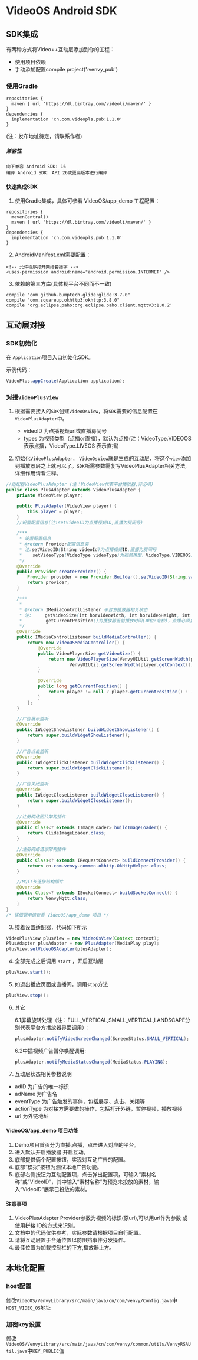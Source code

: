 # VideoOS Android SDK

## SDK集成
有两种方式将Video++互动层添加到你的工程：

- 使用项目依赖
- 手动添加配置compile project(':venvy_pub')

### 使用Gradle
```
repositories {
  maven { url 'https://dl.bintray.com/videoli/maven/' }
}
dependencies {
  implementation 'cn.com.videopls.pub:1.1.0'
}
```
(注：发布地址待定，请联系作者)

##### 兼容性
```
向下兼容 Android SDK: 16
编译 Android SDK: API 26或更高版本进行编译
```

#### 快速集成SDK
1. 使用Gradle集成，具体可参看 VideoOS/app_demo 工程配置：
```
repositories {
  mavenCentral()
  maven { url 'https://dl.bintray.com/videoli/maven/' }
}
dependencies {
  implementation 'cn.com.videopls.pub:1.1.0'
}
```

2. AndroidManifest.xml需要配置：
```
<!-- 允许程序打开网络套接字 -->
<uses-permission android:name="android.permission.INTERNET" />
```
   
3. 依赖的第三方库(具体视平台不同而不一致)

```
compile "com.github.bumptech.glide:glide:3.7.0"
compile "com.squareup.okhttp3:okhttp:3.8.0"
compile 'org.eclipse.paho:org.eclipse.paho.client.mqttv3:1.0.2'
```
	  
## 互动层对接	

### SDK初始化
在 `Application`项目入口初始化SDK。

示例代码：

```java
VideoPlus.appCreate(Application application);
```
### 对接`VideoPlusView`
	
1. 根据需要接入的`SDK`创建`VideoOsView`，将`SDK`需要的信息配置在`VideoPlusAdapter`中。
	
	* videoID 为点播视频url或直播房间号
	* types 为视频类型（点播or直播），默认为点播(注：VideoType.VIDEOOS 表示点播，VideoType.LIVEOS 表示直播)


2. 初始化`VideoPlusAdapter`， `VideoOsView`就是生成的互动层，将这个`view`添加到播放器层之上就可以了。`SDK`所需参数需复写VideoPlusAdapter相关方法,详细作用请看注释。

```java
//适配器VideoPlusAdapter (注：VideoView代表平台播放器,非必填)
public class PlusAdapter extends VideoPlusAdapter {
    private VideoView player;

    public PlusAdapter(VideoView player) {
        this.player = player;
    }
    //设置配置信息(注:setVideoID为点播视频ID,直播为房间号)

    /***
     * 设置配置信息
     * @return Provider配置信息类
     * 注:setVideoID(String videoId)为点播视频ID,直播为房间号
     *    setVideoType(VideoType videoType)为视频类型，VideoType.VIDEOOS点播 VideoType.LIVEOS直播
     */
    @Override
    public Provider createProvider() {
        Provider provider = new Provider.Builder().setVideoID(String.valueOf(12)).setVideoType(VideoType.LIVEOS).build();
        return provider;
    }

    /***
     *
     * @return IMediaControlListener 平台方播放器相关状态
     * 注:     getVideoSize(int horVideoWidth, int horVideoHeight, int verVideoWidth, int verVideoHeight, int portraitSmallScreenOriginY)为视频播放器横竖屏Size(必填)
     *         getCurrentPosition()为播放器当前播放时间(单位:毫秒)，点播必须复写处理 直播无需此操作。
     */
    @Override
    public IMediaControlListener buildMediaController() {
        return new VideoOSMediaController() {
            @Override
            public VideoPlayerSize getVideoSize() {
                return new VideoPlayerSize(VenvyUIUtil.getScreenWidth(player.getContext()), VenvyUIUtil.getScreenHeight(player.getContext()),
                        VenvyUIUtil.getScreenWidth(player.getContext()), 200, 0);
            }

            @Override
            public long getCurrentPosition() {
                return player != null ? player.getCurrentPosition() : -1;
            }
        };
    }

    //广告展示监听
    @Override
    public IWidgetShowListener buildWidgetShowListener() {
        return super.buildWidgetShowListener();
    }

    //广告点击监听
    @Override
    public IWidgetClickListener buildWidgetClickListener() {
        return super.buildWidgetClickListener();
    }

    //广告关闭监听
    @Override
    public IWidgetCloseListener buildWidgetCloseListener() {
        return super.buildWidgetCloseListener();
    }

    //注册网络图片架构插件
    @Override
    public Class<? extends IImageLoader> buildImageLoader() {
        return GlideImageLoader.class;
    }

    //注册网络请求架构插件
    @Override
    public Class<? extends IRequestConnect> buildConnectProvider() {
        return cn.com.venvy.common.okhttp.OkHttpHelper.class;
    }

    //MQTT长连接结构插件
    @Override
    public Class<? extends ISocketConnect> buildSocketConnect() {
        return VenvyMqtt.class;
    }
}
/* 详细调用请查看 VideoOS/app_demo 项目 */
```
 
3. 接着设置适配器，代码如下所示

```java
VideoPlusView plusView = new VideoOsView(Context context);
PlusAdapter plusAdapter = new PlusAdapter(MediaPlay play);
plusView.setVideoOSAdapter(plusAdapter);
```

4. 全部完成之后调用 `start` ，开启互动层
```java
plusView.start();
```
5. 如退出播放页面或直播间，调用`stop`方法
```java
plusView.stop();
```
6. 其它

   6.1屏幕旋转处理（注：FULL_VERTICAL,SMALL_VERTICAL,LANDSCAPE分别代表平台方播放器界面调用）：
   ```java
   plusAdapter.notifyVideoScreenChanged(ScreenStatus.SMALL_VERTICAL);
   ```
   
   6.2中插视频广告暂停唤醒调用:
   ```java
   plusAdapter.notifyMediaStatusChanged(MediaStatus.PLAYING);
   ```
7. 互动层状态相关参数说明 		
* adID 为广告的唯一标识
* adName 为广告名
* eventType 为广告触发的事件，包括展示、点击、关闭等
* actionType 为对接方需要做的操作，包括打开外链，暂停视频，播放视频
* url 为外链地址

#### VideoOS/app_demo 项目功能

1. Demo项目首页分为直播,点播，点击进入对应的平台。
2. 进入默认开启播放器 开启互动。
3. 底部提供俩个配置按钮，实现对互动广告的配置。
4. 底部“模拟”按钮为测试本地广告功能。
5. 底部右侧按钮为互动配置项，点击弹出配置项，可输入“素材名称”或“VideoID”，其中输入“素材名称”为预览未投放的素材，输入“VideoID”展示已投放的素材。

#### 注意事项

1. VideoPlusAdapter Provider参数为视频的标识(原url),可以用url作为参数 或 使用拼接 ID的方式来识别。
2. 文档中的代码仅供参考，实际参数请根据项目自行配置。
3. 请将互动层置于合适位置以防阻挡事件分发操作。
4. 最佳位置为加载控制栏的下方,播放器上方。
 
## 本地化配置

### host配置
修改`VideoOS/VenvyLibrary/src/main/java/cn/com/venvy/Config.java`中`HOST_VIDEO_OS`地址

### 加密key设置
修改`VideoOS/VenvyLibrary/src/main/java/cn/com/venvy/common/utils/VenvyRSAUtil.java`中`KEY_PUBLIC`值
